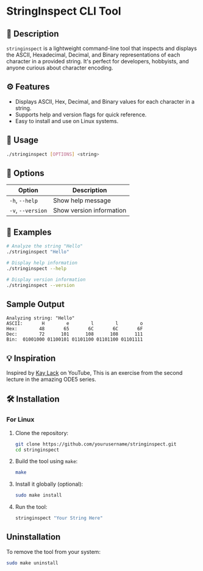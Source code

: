 
# StringInspect CLI Tool

## 📜 Description

`stringinspect` is a lightweight command-line tool that inspects and displays the ASCII, Hexadecimal, Decimal, and Binary representations of each character in a provided string. It's perfect for developers, hobbyists, and anyone curious about character encoding.

## ⚙️ Features

- Displays ASCII, Hex, Decimal, and Binary values for each character in a string.
- Supports help and version flags for quick reference.
- Easy to install and use on Linux systems.

## 🚀 Usage

```bash
./stringinspect [OPTIONS] <string>
```

## 📌 Options

| Option          | Description              |
|-----------------|--------------------------|
| `-h`, `--help`  | Show help message        |
| `-v`, `--version` | Show version information |

## 🚀 Examples

```bash
# Analyze the string "Hello"
./stringinspect "Hello"

# Display help information
./stringinspect --help

# Display version information
./stringinspect --version
```

## Sample Output

```
Analyzing string: "Hello"
ASCII:       H        e        l        l        o
Hex:        48       65       6C       6C       6F
Dec:        72      101      108      108      111
Bin:  01001000 01100101 01101100 01101100 01101111
```

## 💡 Inspiration

Inspired by [Kay Lack](https://www.youtube.com/@neoeno4242) on YouTube, This is an exercise from the second lecture in the amazing ODE5 series.

## 🛠️ Installation

### For Linux

1. Clone the repository:

    ```bash
    git clone https://github.com/yourusername/stringinspect.git
    cd stringinspect
    ```

2. Build the tool using `make`:

    ```bash
    make
    ```

3. Install it globally (optional):

    ```bash
    sudo make install
    ```

4. Run the tool:

    ```bash
    stringinspect "Your String Here"
    ```

## Uninstallation

To remove the tool from your system:

```bash
sudo make uninstall
```
